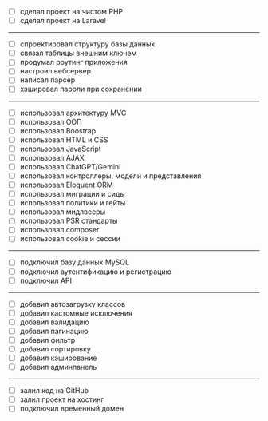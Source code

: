 - [ ] сделал проект на чистом PHP
- [ ] сделал проект на Laravel  
---
- [ ] спроектировал структуру базы данных
- [ ] связал таблицы внешним ключем
- [ ] продумал роутинг приложения
- [ ] настроил вебсервер
- [ ] написал парсер
- [ ] хэшировал пароли при сохранении
---
- [ ] использовал архитектуру MVC
- [ ] использовал ООП
- [ ] использовал Boostrap
- [ ] использовал HTML и CSS
- [ ] использовал JavaScript
- [ ] использовал AJAX
- [ ] использовал ChatGPT/Gemini
- [ ] использовал контроллеры, модели и представления
- [ ] использовал Eloquent ORM
- [ ] использовал миграции и сиды
- [ ] использовал политики и гейты
- [ ] использовал мидлвееры
- [ ] использовал PSR стандарты
- [ ] использовал composer
- [ ] использовал cookie и сессии
---
- [ ] подключил базу данных MySQL
- [ ] подключил аутентификацию и регистрацию
- [ ] подключил API
---
- [ ] добавил автозагрузку классов
- [ ] добавил кастомные исключения
- [ ] добавил валидацию
- [ ] добавил пагинацию
- [ ] добавил фильтр
- [ ] добавил сортировку
- [ ] добавил кэширование
- [ ] добавил админпанель
---
- [ ] залил код на GitHub
- [ ] залил проект на хостинг
- [ ] подключил временный домен
